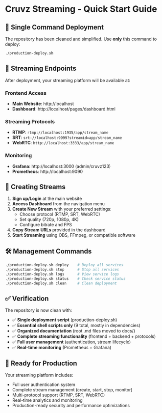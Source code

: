 # Cruvz Streaming - Quick Start Guide

## 🚀 Single Command Deployment

The repository has been cleaned and simplified. Use **only** this command to deploy:

```bash
./production-deploy.sh
```

## 📡 Streaming Endpoints

After deployment, your streaming platform will be available at:

### Frontend Access
- **Main Website**: http://localhost
- **Dashboard**: http://localhost/pages/dashboard.html

### Streaming Protocols
- **RTMP**: `rtmp://localhost:1935/app/stream_name`
- **SRT**: `srt://localhost:9999?streamid=app/stream_name`  
- **WebRTC**: `http://localhost:3333/app/stream_name`

### Monitoring
- **Grafana**: http://localhost:3000 (admin/cruvz123)
- **Prometheus**: http://localhost:9090

## 🎥 Creating Streams

1. **Sign up/Login** at the main website
2. **Access Dashboard** from the navigation menu
3. **Create New Stream** with your preferred settings:
   - Choose protocol (RTMP, SRT, WebRTC)
   - Set quality (720p, 1080p, 4K)
   - Configure bitrate and FPS
4. **Copy Stream URLs** provided in the dashboard
5. **Start Streaming** using OBS, FFmpeg, or compatible software

## 🛠️ Management Commands

```bash
./production-deploy.sh deploy    # Deploy all services
./production-deploy.sh stop      # Stop all services  
./production-deploy.sh logs      # View service logs
./production-deploy.sh status    # Check service status
./production-deploy.sh clean     # Clean deployment
```

## ✅ Verification

The repository is now clean with:
- ✅ **Single deployment script** (production-deploy.sh)
- ✅ **Essential shell scripts only** (9 total, mostly in dependencies)
- ✅ **Organized documentation** (root .md files moved to docs/)
- ✅ **Complete streaming functionality** (frontend + backend + protocols)
- ✅ **Full user management** (authentication, stream lifecycle)
- ✅ **Real-time monitoring** (Prometheus + Grafana)

## 🎯 Ready for Production

Your streaming platform includes:
- Full user authentication system
- Complete stream management (create, start, stop, monitor)
- Multi-protocol support (RTMP, SRT, WebRTC)
- Real-time analytics and monitoring
- Production-ready security and performance optimizations